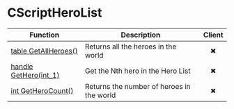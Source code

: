 # CScriptHeroList
Function|Description|Client
--|--|:--:
[table GetAllHeroes()](GetAllHeroes)|Returns all the heroes in the world|✖
[handle GetHero(int_1)](GetHero)|Get the Nth hero in the Hero List|✖
[int GetHeroCount()](GetHeroCount)|Returns the number of heroes in the world|✖
